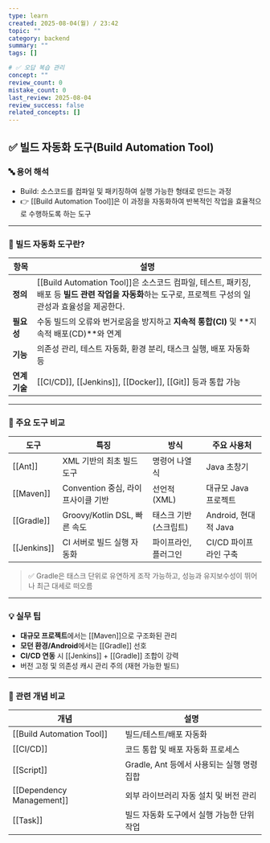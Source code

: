 ```yaml
---
type: learn
created: 2025-08-04(월) / 23:42
topic: ""
category: backend
summary: ""
tags: []

# ✅ 오답 복습 관리
concept: ""
review_count: 0
mistake_count: 0
last_review: 2025-08-04
review_success: false
related_concepts: []
---
```

## ✅ 빌드 자동화 도구(Build Automation Tool)

### 🔤 용어 해석

- Build: 소스코드를 컴파일 및 패키징하여 실행 가능한 형태로 만드는 과정  
- 👉 [[Build Automation Tool]]은 이 과정을 자동화하여 반복적인 작업을 효율적으로 수행하도록 하는 도구

---

### 🧩 빌드 자동화 도구란?

| 항목 | 설명 |
|------|------|
| **정의** | [[Build Automation Tool]]은 소스코드 컴파일, 테스트, 패키징, 배포 등 **빌드 관련 작업을 자동화**하는 도구로, 프로젝트 구성의 일관성과 효율성을 제공한다. |
| **필요성** | 수동 빌드의 오류와 번거로움을 방지하고 **지속적 통합(CI)** 및 **지속적 배포(CD)**와 연계 |
| **기능** | 의존성 관리, 테스트 자동화, 환경 분리, 태스크 실행, 배포 자동화 등 |
| **연계 기술** | [[CI/CD]], [[Jenkins]], [[Docker]], [[Git]] 등과 통합 가능 |

---

### 🧠 주요 도구 비교

| 도구          | 특징                       | 방식            | 주요 사용처            |
| ----------- | ------------------------ | ------------- | ----------------- |
| [[Ant]]     | XML 기반의 최초 빌드 도구         | 명령어 나열식       | Java 초창기          |
| [[Maven]]   | Convention 중심, 라이프사이클 기반 | 선언적 (XML)     | 대규모 Java 프로젝트     |
| [[Gradle]]  | Groovy/Kotlin DSL, 빠른 속도 | 태스크 기반 (스크립트) | Android, 현대적 Java |
| [[Jenkins]] | CI 서버로 빌드 실행 자동화         | 파이프라인, 플러그인   | CI/CD 파이프라인 구축    |

> ✅ Gradle은 태스크 단위로 유연하게 조작 가능하고, 성능과 유지보수성이 뛰어나 최근 대세로 떠오름

---

### 💡 실무 팁

- **대규모 프로젝트**에서는 [[Maven]]으로 구조화된 관리  
- **모던 환경/Android**에서는 [[Gradle]] 선호  
- **CI/CD 연동** 시 [[Jenkins]] + [[Gradle]] 조합이 강력  
- 버전 고정 및 의존성 캐시 관리 주의 (재현 가능한 빌드)

---

### 🔗 관련 개념 비교

| 개념 | 설명 |
|------|------|
| [[Build Automation Tool]] | 빌드/테스트/배포 자동화 |
| [[CI/CD]] | 코드 통합 및 배포 자동화 프로세스 |
| [[Script]] | Gradle, Ant 등에서 사용되는 실행 명령 집합 |
| [[Dependency Management]] | 외부 라이브러리 자동 설치 및 버전 관리 |
| [[Task]] | 빌드 자동화 도구에서 실행 가능한 단위 작업 |
